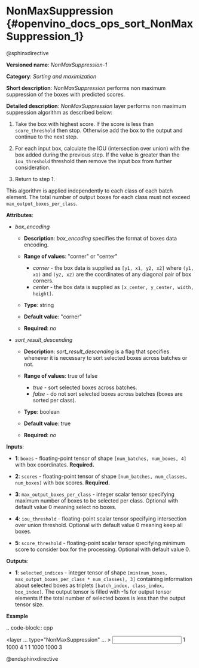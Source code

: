 # NonMaxSuppression {#openvino_docs_ops_sort_NonMaxSuppression_1}

@sphinxdirective

**Versioned name**: *NonMaxSuppression-1*

**Category**: *Sorting and maximization*

**Short description**: *NonMaxSuppression* performs non maximum suppression of the boxes with predicted scores.

**Detailed description**: *NonMaxSuppression* layer performs non maximum suppression algorithm as described below:

1. Take the box with highest score. If the score is less than ``score_threshold`` then stop. Otherwise add the box to the output and continue to the next step.

2. For each input box, calculate the IOU (intersection over union) with the box added during the previous step. If the value is greater than the ``iou_threshold`` threshold then remove the input box from further consideration.

3. Return to step 1.

This algorithm is applied independently to each class of each batch element. The total number of output boxes for each
class must not exceed ``max_output_boxes_per_class``.

**Attributes**:

* *box_encoding*

  * **Description**: *box_encoding* specifies the format of boxes data encoding.
  * **Range of values**: "corner" or "center"

    * *corner* - the box data is supplied as ``[y1, x1, y2, x2]`` where ``(y1, x1)`` and ``(y2, x2)`` are the coordinates of any diagonal pair of box corners.
    * *center* - the box data is supplied as ``[x_center, y_center, width, height]``.
  * **Type**: string
  * **Default value**: "corner"
  * **Required**: *no*

* *sort_result_descending*

  * **Description**: *sort_result_descending* is a flag that specifies whenever it is necessary to sort selected boxes across batches or not.
  * **Range of values**: true of false

    * *true* - sort selected boxes across batches.
    * *false* - do not sort selected boxes across batches (boxes are sorted per class).
  * **Type**: boolean
  * **Default value**: true
  * **Required**: *no*

**Inputs**:

*   **1**: ``boxes`` - floating-point tensor of shape ``[num_batches, num_boxes, 4]`` with box coordinates. **Required.**

*   **2**: ``scores`` - floating-point tensor of shape ``[num_batches, num_classes, num_boxes]`` with box scores. **Required.**

*   **3**: ``max_output_boxes_per_class`` - integer scalar tensor specifying maximum number of boxes to be selected per class. Optional with default value 0 meaning select no boxes.

*   **4**: ``iou_threshold`` - floating-point scalar tensor specifying intersection over union threshold. Optional with default value 0 meaning keep all boxes.

*   **5**: ``score_threshold`` - floating-point scalar tensor specifying minimum score to consider box for the processing. Optional with default value 0.

**Outputs**:

*   **1**: ``selected_indices`` - integer tensor of shape ``[min(num_boxes, max_output_boxes_per_class * num_classes), 3]`` containing information about selected boxes as triplets ``[batch_index, class_index, box_index]``.
The output tensor is filled with -1s for output tensor elements if the total number of selected boxes is less than the output tensor size.

**Example**

.. code-block::  cpp 

  <layer ... type="NonMaxSuppression" ... >
      <data box_encoding="corner" sort_result_descending="1"/>
      <input>
          <port id="0">
              <dim>1</dim>
              <dim>1000</dim>
              <dim>4</dim>
          </port>
          <port id="1">
              <dim>1</dim>
              <dim>1</dim>
              <dim>1000</dim>
          </port>
          <port id="2"/>
          <port id="3"/>
          <port id="4"/>
      </input>
      <output>
          <port id="5" precision="I32">
              <dim>1000</dim>
              <dim>3</dim>
          </port>
      </output>
  </layer>


@endsphinxdirective

